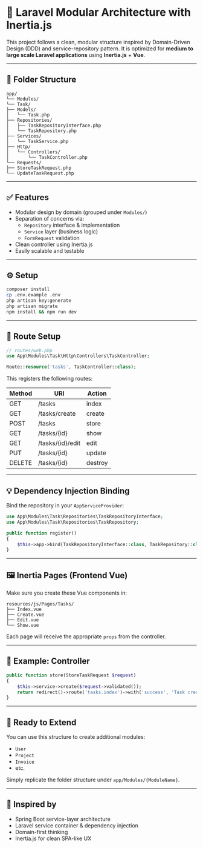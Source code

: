 # 🧱 Laravel Modular Architecture with Inertia.js

This project follows a clean, modular structure inspired by Domain-Driven Design (DDD) and service-repository pattern. It is optimized for **medium to large scale Laravel applications** using **Inertia.js** + **Vue**.

---

## 📁 Folder Structure
```
app/
└── Modules/
└── Task/
├── Models/
│   └── Task.php
├── Repositories/
│   ├── TaskRepositoryInterface.php
│   └── TaskRepository.php
├── Services/
│   └── TaskService.php
├── Http/
│   └── Controllers/
│       └── TaskController.php
└── Requests/
├── StoreTaskRequest.php
└── UpdateTaskRequest.php

````

---

## ✅ Features

- Modular design by domain (grouped under `Modules/`)
- Separation of concerns via:
  - `Repository` interface & implementation
  - `Service` layer (business logic)
  - `FormRequest` validation
- Clean controller using Inertia.js
- Easily scalable and testable

---

## ⚙️ Setup

```bash
composer install
cp .env.example .env
php artisan key:generate
php artisan migrate
npm install && npm run dev
````

---

## 🧩 Route Setup

```php
// routes/web.php
use App\Modules\Task\Http\Controllers\TaskController;

Route::resource('tasks', TaskController::class);
```

This registers the following routes:

| Method | URI              | Action  |
| ------ | ---------------- | ------- |
| GET    | /tasks           | index   |
| GET    | /tasks/create    | create  |
| POST   | /tasks           | store   |
| GET    | /tasks/{id}      | show    |
| GET    | /tasks/{id}/edit | edit    |
| PUT    | /tasks/{id}      | update  |
| DELETE | /tasks/{id}      | destroy |

---

## 💡 Dependency Injection Binding

Bind the repository in your `AppServiceProvider`:

```php
use App\Modules\Task\Repositories\TaskRepositoryInterface;
use App\Modules\Task\Repositories\TaskRepository;

public function register()
{
    $this->app->bind(TaskRepositoryInterface::class, TaskRepository::class);
}
```

---

## 🖼️ Inertia Pages (Frontend Vue)

Make sure you create these Vue components in:

```
resources/js/Pages/Tasks/
├── Index.vue
├── Create.vue
├── Edit.vue
└── Show.vue
```

Each page will receive the appropriate `props` from the controller.

---

## 🧪 Example: Controller

```php
public function store(StoreTaskRequest $request)
{
    $this->service->create($request->validated());
    return redirect()->route('tasks.index')->with('success', 'Task created.');
}
```

---

## 🚀 Ready to Extend

You can use this structure to create additional modules:

* `User`
* `Project`
* `Invoice`
* etc.

Simply replicate the folder structure under `app/Modules/{ModuleName}`.

---

## 🧠 Inspired by

* Spring Boot service-layer architecture
* Laravel service container & dependency injection
* Domain-first thinking
* Inertia.js for clean SPA-like UX
